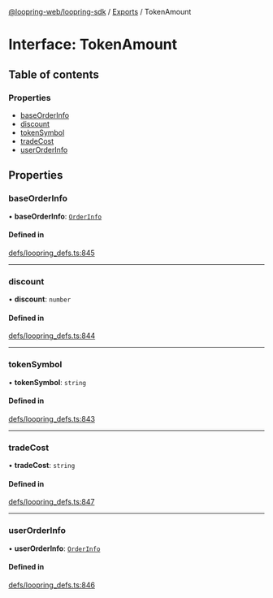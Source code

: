 [@loopring-web/loopring-sdk](../README.md) / [Exports](../modules.md) / TokenAmount

# Interface: TokenAmount

## Table of contents

### Properties

- [baseOrderInfo](TokenAmount.md#baseorderinfo)
- [discount](TokenAmount.md#discount)
- [tokenSymbol](TokenAmount.md#tokensymbol)
- [tradeCost](TokenAmount.md#tradecost)
- [userOrderInfo](TokenAmount.md#userorderinfo)

## Properties

### baseOrderInfo

• **baseOrderInfo**: [`OrderInfo`](OrderInfo.md)

#### Defined in

[defs/loopring_defs.ts:845](https://github.com/Loopring/loopring_sdk/blob/24fdf4c/src/defs/loopring_defs.ts#L845)

___

### discount

• **discount**: `number`

#### Defined in

[defs/loopring_defs.ts:844](https://github.com/Loopring/loopring_sdk/blob/24fdf4c/src/defs/loopring_defs.ts#L844)

___

### tokenSymbol

• **tokenSymbol**: `string`

#### Defined in

[defs/loopring_defs.ts:843](https://github.com/Loopring/loopring_sdk/blob/24fdf4c/src/defs/loopring_defs.ts#L843)

___

### tradeCost

• **tradeCost**: `string`

#### Defined in

[defs/loopring_defs.ts:847](https://github.com/Loopring/loopring_sdk/blob/24fdf4c/src/defs/loopring_defs.ts#L847)

___

### userOrderInfo

• **userOrderInfo**: [`OrderInfo`](OrderInfo.md)

#### Defined in

[defs/loopring_defs.ts:846](https://github.com/Loopring/loopring_sdk/blob/24fdf4c/src/defs/loopring_defs.ts#L846)
